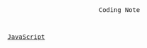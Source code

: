 <p align=center>
    <samp>Coding Note</samp>
</p>
<br>

<p>
    <samp>
        <a href="https://yasakakanoko.notion.site/JavaScript-be592b3502b4430daf1fc9b1784fdf49?pvs=4">JavaScript</a>
    </samp>
</p>
